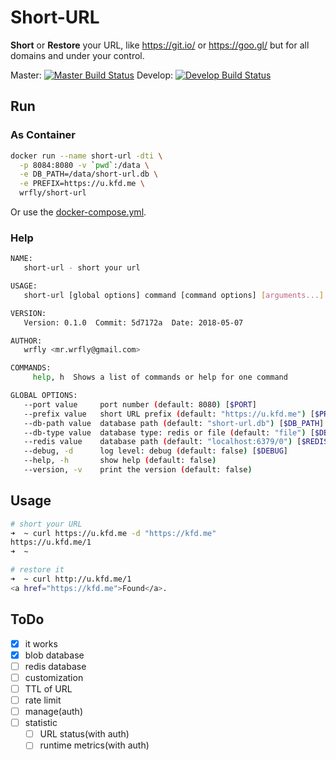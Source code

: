 # Short-URL

**Short** or **Restore** your URL, like <https://git.io/> or <https://goo.gl/> but for all domains and under your control.

Master: [![Master Build Status](https://travis-ci.org/wrfly/short-url.svg?branch=master)](https://travis-ci.org/wrfly/short-url)
Develop: [![Develop Build Status](https://travis-ci.org/wrfly/short-url.svg?branch=develop)](https://travis-ci.org/wrfly/short-url)

## Run

### As Container

```sh
docker run --name short-url -dti \
  -p 8084:8080 -v `pwd`:/data \
  -e DB_PATH=/data/short-url.db \
  -e PREFIX=https://u.kfd.me \
  wrfly/short-url
```

Or use the [docker-compose.yml](./docker-compose.yml).

### Help

```bash
NAME:
   short-url - short your url

USAGE:
   short-url [global options] command [command options] [arguments...]

VERSION:
   Version: 0.1.0  Commit: 5d7172a  Date: 2018-05-07

AUTHOR:
   wrfly <mr.wrfly@gmail.com>

COMMANDS:
     help, h  Shows a list of commands or help for one command

GLOBAL OPTIONS:
   --port value     port number (default: 8080) [$PORT]
   --prefix value   short URL prefix (default: "https://u.kfd.me") [$PREFIX]
   --db-path value  database path (default: "short-url.db") [$DB_PATH]
   --db-type value  database type: redis or file (default: "file") [$DB_TYPE]
   --redis value    database path (default: "localhost:6379/0") [$REDIS]
   --debug, -d      log level: debug (default: false) [$DEBUG]
   --help, -h       show help (default: false)
   --version, -v    print the version (default: false)
```

## Usage

```bash
# short your URL
➜  ~ curl https://u.kfd.me -d "https://kfd.me"
https://u.kfd.me/1
➜  ~

# restore it
➜  ~ curl http://u.kfd.me/1
<a href="https://kfd.me">Found</a>.

```

## ToDo

- [x] it works
- [x] blob database
- [ ] redis database
- [ ] customization
- [ ] TTL of URL
- [ ] rate limit
- [ ] manage(auth)
- [ ] statistic
  - [ ] URL status(with auth)
  - [ ] runtime metrics(with auth)
